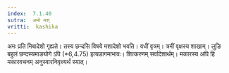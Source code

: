 ```yaml
---
index:  7.1.40
sutra:  अमो मश्
vritti:  kashika 
---
```


अमः प्रति मिबादेशो गृह्यते। तस्य छन्दसि विषये मशादेशो भवति। वधीं वृत्रम्। त्रमीं वृक्षस्य शाखाम्। लुङि बहुलं छन्दस्यमाङ्योगे ऽपि (*6,4.75) इत्यडागमाभावः। शित्करणम् सर्वादेशार्थम्। मकारस्य अपि हि मकारवचनम् अनुस्वारनिवृत्त्यर्थं स्यात्।

